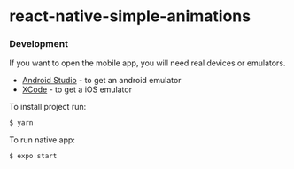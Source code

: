 # react-native-simple-animations

### Development

If you want to open the mobile app, you will need real devices or emulators.

- [Android Studio] - to get an android emulator
- [XCode] - to get a iOS emulator

[android studio]: https://developer.android.com/studio
[xcode]: https://apps.apple.com/pl/app/xcode/id497799835?l=pl&mt=12

To install project run:

```sh
$ yarn
```

To run native app:

```sh
$ expo start
```
